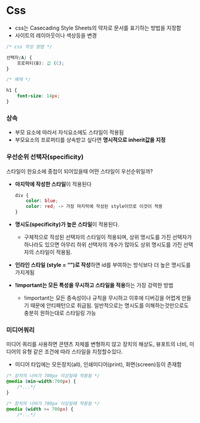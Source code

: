 # Css

- css는 Casecading Style Sheets의 약자로 문서를 표기하는 방법을 지정함
- 사이트의 레이아웃이나 색상등을 변경

```css
/* css 작성 방법 */

선택자(A) {
	프로퍼티(B): 값 (C);
}

/* 예제 */

h1 {
	font-size: 14px;
}
```

### 상속

- 부모 요소에 따라서 자식요소에도 스타일이 적용됨
- 부모요소의 프로퍼티를 상속받고 싶다면 **명시적으로 inherit값을 지정**

### 우선순위 선택자(specificity)

스타일이 한요소에 중첩이 되어있을때 어떤 스타일이 우선순위일까?

- **마지막에 작성한 스타일**이 적용된다
    
    ```css
    div {
    	color: blue;
    	color: red; -> 가장 마지막에 작성된 style이므로 이것이 적용
    }
    ```
    
- **명시도(specificity)가 높은 스타일**이 적용된다.
    - 구체적으로 작성된 선택자의 스타일이 적용되며, 상위 명시도를 가진 선택자가 하나라도 있으면 아무리 하위 선택자의 개수가 많아도 상위 명시도를 가진 선택자의 스타일이 적용됨.
- **인라인 스타일 (style = “”)로 작성**하면 id를 부여하는 방식보다 더 높은 명시도를 가지게됨
- **!important는 모든 특성을 무시하고 스타일을 적용**하는 가장 강력한 방법
    - !important는 모든 종속성이나 규칙을 무시하고 이후에 디버깅을 어렵게 만들기 때문에 안티패턴으로 취급됨. 일반적으로는 명시도를 이해하는것만으로도 충분히 원하는대로 스타일링 가능

### 미디어쿼리

미디어 쿼리를 사용하면 콘텐츠 자체를 변형하지 않고 장치의 해상도, 뷰포트의 너비, 미디어의 유형 같은 조건에 따라 스타일을 지정할수있다.

- 미디어 타입에는 모든장치(all), 인쇄미디어(print), 화면(screen)등이 존재함

```css
/* 장치의 너비가 700px 이상일때 적용됨 */
@media (min-width:700px) {
	/*...*/
}

/* 장치의 너비가 700px 이상일때 적용됨 */
@media (width >= 700px) {
	/*...*/

```